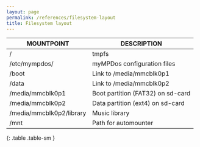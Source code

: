 ```yaml
---
layout: page
permalink: /references/filesystem-layout
title: Filesystem layout
---
```


| MOUNTPOINT | DESCRIPTION |
| ---------- | ----------- |
| / | tmpfs |
| /etc/mympdos/ | myMPDos configuration files |
| /boot | Link to /media/mmcblk0p1 |
| /data | Link to /media/mmcblk0p2 |
| /media/mmcblk0p1 | Boot partition (FAT32) on sd-card |
| /media/mmcblk0p2 | Data partition (ext4) on sd-card |
| /media/mmcblk0p2/library | Music library |
| /mnt | Path for automounter |
{: .table .table-sm }
